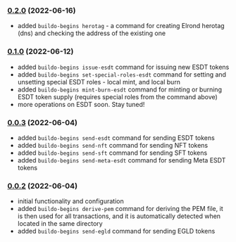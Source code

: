### [0.2.0](https://github.com/juliancwirko/buildo-begins/releases/tag/v0.2.0) (2022-06-16)
- added `buildo-begins herotag` - a command for creating Elrond herotag (dns) and checking the address of the existing one

### [0.1.0](https://github.com/juliancwirko/buildo-begins/releases/tag/v0.1.0) (2022-06-12)
- added `buildo-begins issue-esdt` command for issuing new ESDT tokens
- added `buildo-begins set-special-roles-esdt` command for setting and unsetting special ESDT roles - local mint, and local burn
- added `buildo-begins mint-burn-esdt` command for minting or burning ESDT token supply (requires special roles from the command above)
- more operations on ESDT soon. Stay tuned!

### [0.0.3](https://github.com/juliancwirko/buildo-begins/releases/tag/v0.0.3) (2022-06-04)
- added `buildo-begins send-esdt` command for sending ESDT tokens
- added `buildo-begins send-nft` command for sending NFT tokens
- added `buildo-begins send-sft` command for sending SFT tokens
- added `buildo-begins send-meta-esdt` command for sending Meta ESDT tokens

### [0.0.2](https://github.com/juliancwirko/buildo-begins/releases/tag/v0.0.2) (2022-06-04)
- initial functionality and configuration
- added `buildo-begins derive-pem` command for deriving the PEM file, it is then used for all transactions, and it is automatically detected when located in the same directory
- added `buildo-begins send-egld` command for sending EGLD tokens

